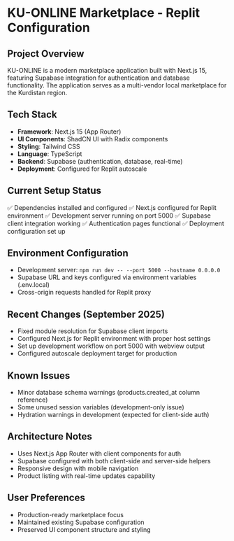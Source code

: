 # KU-ONLINE Marketplace - Replit Configuration

## Project Overview
KU-ONLINE is a modern marketplace application built with Next.js 15, featuring Supabase integration for authentication and database functionality. The application serves as a multi-vendor local marketplace for the Kurdistan region.

## Tech Stack
- **Framework**: Next.js 15 (App Router)
- **UI Components**: ShadCN UI with Radix components
- **Styling**: Tailwind CSS
- **Language**: TypeScript
- **Backend**: Supabase (authentication, database, real-time)
- **Deployment**: Configured for Replit autoscale

## Current Setup Status
✅ Dependencies installed and configured
✅ Next.js configured for Replit environment
✅ Development server running on port 5000
✅ Supabase client integration working
✅ Authentication pages functional
✅ Deployment configuration set up

## Environment Configuration
- Development server: `npm run dev -- --port 5000 --hostname 0.0.0.0`
- Supabase URL and keys configured via environment variables (.env.local)
- Cross-origin requests handled for Replit proxy

## Recent Changes (September 2025)
- Fixed module resolution for Supabase client imports
- Configured Next.js for Replit environment with proper host settings
- Set up development workflow on port 5000 with webview output
- Configured autoscale deployment target for production

## Known Issues
- Minor database schema warnings (products.created_at column reference)
- Some unused session variables (development-only issue)
- Hydration warnings in development (expected for client-side auth)

## Architecture Notes
- Uses Next.js App Router with client components for auth
- Supabase configured with both client-side and server-side helpers
- Responsive design with mobile navigation
- Product listing with real-time updates capability

## User Preferences
- Production-ready marketplace focus
- Maintained existing Supabase configuration
- Preserved UI component structure and styling